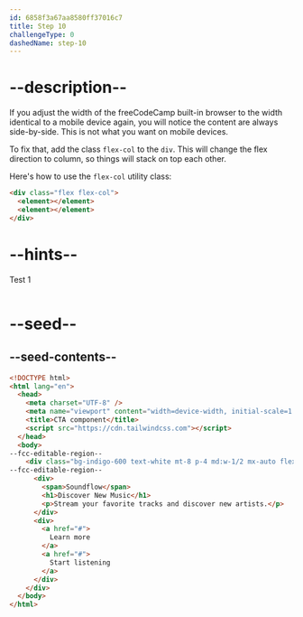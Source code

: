 ```yaml
---
id: 6858f3a67aa8580ff37016c7
title: Step 10
challengeType: 0
dashedName: step-10
---
```


# --description--

If you adjust the width of the freeCodeCamp built-in browser to the width identical to a mobile device again, you will notice the content are always side-by-side. This is not what you want on mobile devices.

To fix that, add the class `flex-col` to the `div`. This will change the flex direction to column, so things will stack on top each other.

Here's how to use the `flex-col` utility class:

```html
<div class="flex flex-col">
  <element></element>
  <element></element>
</div>
```

# --hints--

Test 1

```js

```

# --seed--

## --seed-contents--

```html
<!DOCTYPE html>
<html lang="en">
  <head>
    <meta charset="UTF-8" />
    <meta name="viewport" content="width=device-width, initial-scale=1.0" />
    <title>CTA component</title>
    <script src="https://cdn.tailwindcss.com"></script>
  </head>
  <body>
--fcc-editable-region--
    <div class="bg-indigo-600 text-white mt-8 p-4 md:w-1/2 mx-auto flex justify-around items-center">
--fcc-editable-region--
      <div>
        <span>Soundflow</span>
        <h1>Discover New Music</h1>
        <p>Stream your favorite tracks and discover new artists.</p>
      </div>
      <div>
        <a href="#">
          Learn more
        </a>
        <a href="#">
          Start listening
        </a>
      </div>
    </div>
  </body>
</html>
```
